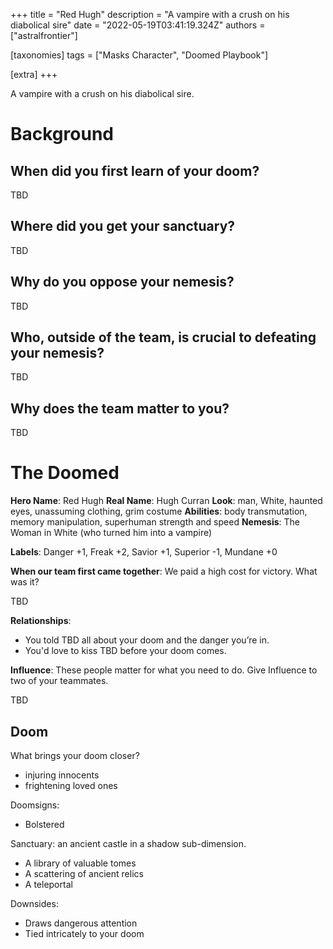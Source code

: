 +++
title = "Red Hugh"
description = "A vampire with a crush on his diabolical sire"
date = "2022-05-19T03:41:19.324Z"
authors = ["astralfrontier"]

[taxonomies]
tags = ["Masks Character", "Doomed Playbook"]

[extra]
+++

A vampire with a crush on his diabolical sire.

<!-- more -->

# Background

## When did you first learn of your doom?
TBD

## Where did you get your sanctuary?
TBD

## Why do you oppose your nemesis?
TBD

## Who, outside of the team, is crucial to defeating your nemesis?
TBD

## Why does the team matter to you? 
TBD

# The Doomed
**Hero Name**: Red Hugh
**Real Name**: Hugh Curran
**Look**: man, White, haunted eyes, unassuming clothing, grim costume
**Abilities**: body transmutation, memory manipulation, superhuman strength and speed
**Nemesis**: The Woman in White (who turned him into a vampire)

**Labels**: Danger +1, Freak +2, Savior +1, Superior -1, Mundane +0

**When our team first came together**: We paid a high cost for victory. What was it?

TBD

**Relationships**:
- You told TBD all about your doom and the danger you’re in.
- You'd love to kiss TBD before your doom comes.

**Influence**: These people matter for what you need to do. Give Influence to two of your teammates.

TBD

## Doom

What brings your doom closer?
- injuring innocents
- frightening loved ones

Doomsigns:
- Bolstered

Sanctuary: an ancient castle in a shadow sub-dimension.
- A library of valuable tomes
- A scattering of ancient relics
- A teleportal

Downsides:
- Draws dangerous attention
- Tied intricately to your doom